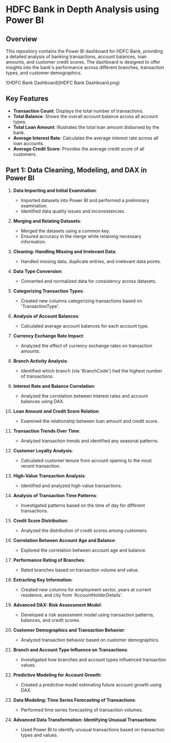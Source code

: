 # HDFC Bank in Depth Analysis using Power BI

## Overview

This repository contains the Power BI dashboard for HDFC Bank, providing a detailed analysis of banking transactions, account balances, loan amounts, and customer credit scores. The dashboard is designed to offer insights into the bank's performance across different branches, transaction types, and customer demographics.

![HDFC Bank Dashboard](HDFC Bank Dashboard.png) 

## Key Features
- **Transaction Count**: Displays the total number of transactions.
- **Total Balance**: Shows the overall account balance across all account types.
- **Total Loan Amount**: Illustrates the total loan amount disbursed by the bank.
- **Average Interest Rate**: Calculates the average interest rate across all loan accounts.
- **Average Credit Score**: Provides the average credit score of all customers.

## Part 1: Data Cleaning, Modeling, and DAX in Power BI

1. **Data Importing and Initial Examination**:
   - Imported datasets into Power BI and performed a preliminary examination.
   - Identified data quality issues and inconsistencies.

2. **Merging and Relating Datasets**:
   - Merged the datasets using a common key.
   - Ensured accuracy in the merge while retaining necessary information.

3. **Cleaning: Handling Missing and Irrelevant Data**:
   - Handled missing data, duplicate entries, and irrelevant data points.

4. **Data Type Conversion**:
   - Converted and normalized data for consistency across datasets.

5. **Categorizing Transaction Types**:
   - Created new columns categorizing transactions based on 'TransactionType'.

6. **Analysis of Account Balances**:
   - Calculated average account balances for each account type.

7. **Currency Exchange Rate Impact**:
   - Analyzed the effect of currency exchange rates on transaction amounts.

8. **Branch Activity Analysis**:
   - Identified which branch (via 'BranchCode') had the highest number of transactions.

9. **Interest Rate and Balance Correlation**:
   - Analyzed the correlation between interest rates and account balances using DAX.

10. **Loan Amount and Credit Score Relation**:
    - Examined the relationship between loan amount and credit score.

11. **Transaction Trends Over Time**:
    - Analyzed transaction trends and identified any seasonal patterns.

12. **Customer Loyalty Analysis**:
    - Calculated customer tenure from account opening to the most recent transaction.

13. **High-Value Transaction Analysis**:
    - Identified and analyzed high-value transactions.

14. **Analysis of Transaction Time Patterns**:
    - Investigated patterns based on the time of day for different transactions.

15. **Credit Score Distribution**:
    - Analyzed the distribution of credit scores among customers.

16. **Correlation Between Account Age and Balance**:
    - Explored the correlation between account age and balance.

17. **Performance Rating of Branches**:
    - Rated branches based on transaction volume and value.

18. **Extracting Key Information**:
    - Created new columns for employment sector, years at current residence, and city from 'AccountHolderDetails'.

19. **Advanced DAX: Risk Assessment Model**:
    - Developed a risk assessment model using transaction patterns, balances, and credit scores.

20. **Customer Demographics and Transaction Behavior**:
    - Analyzed transaction behavior based on customer demographics.

21. **Branch and Account Type Influence on Transactions**:
    - Investigated how branches and account types influenced transaction values.

22. **Predictive Modeling for Account Growth**:
    - Created a predictive model estimating future account growth using DAX.

23. **Data Modeling: Time Series Forecasting of Transactions**:
    - Performed time series forecasting of transaction volumes.

24. **Advanced Data Transformation: Identifying Unusual Transactions**:
    - Used Power BI to identify unusual transactions based on transaction types and values.


